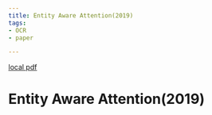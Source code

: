 ```yaml
---
title: Entity Aware Attention(2019)
tags:
- OCR
- paper

---
```


[local pdf](../../../pdfs/2019-entity-aware-attention.pdf)

# Entity Aware Attention(2019)
